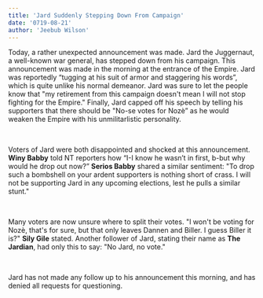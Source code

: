 ```yaml
---
title: 'Jard Suddenly Stepping Down From Campaign'
date: '0719-08-21'
author: 'Jeebub Wilson'
---
```


Today, a rather unexpected announcement was made. Jard the Juggernaut, a well-known war general, has stepped down from his campaign. This announcement was made in the morning at the entrance of the Empire. Jard was reportedly “tugging at his suit of armor and staggering his words”, which is quite unlike his normal demeanor. Jard was sure to let the people know that "my retirement from this campaign doesn't mean I will not stop fighting for the Empire." Finally, Jard capped off his speech by telling his supporters that there should be "No-se votes for Nozѐ” as he would weaken the Empire with his unmilitarlistic personality.

‎

Voters of Jard were both disappointed and shocked at this announcement. **Winy Babby** told NT reporters how “I-I know he wasn’t in first, b-but why would he drop out now?” **Serios Babby** shared a similar sentiment: "To drop such a bombshell on your ardent supporters is nothing short of crass. I will not be supporting Jard in any upcoming elections, lest he pulls a similar stunt."

‎

Many voters are now unsure where to split their votes. "I won't be voting for Nozѐ, that's for sure, but that only leaves Dannen and Biller. I guess Biller it is?" **Sily Gile** stated. Another follower of Jard, stating their name as **The Jardian**, had only this to say: "No Jard, no vote."

‎

Jard has not made any follow up to his announcement this morning, and has denied all requests for questioning.